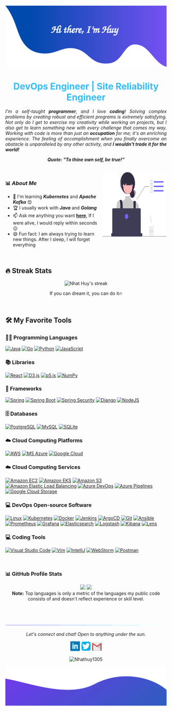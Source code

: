 ![alt text](./images/header.svg)

<!--<p align="center">
<!--   <img src="https://readme-typing-svg.herokuapp.com?lines=Computer+Science+Student;DevOps+Engineer;Cloud%20Enthusiastic&center=true&width=380&height=45"> <h1 align="center">DevOps Engineer</h1></p> -->

<h1 align="center" style="color: #36BCF7FF">DevOps Engineer | Site Reliability Engineer</h1>

<p align="justify">
  <em>
	  I'm a self-taught <b>programmer</b>, and I love <b>coding</b>! Solving complex problems by creating robust and efficient programs is extremely satisfying. Not only do I get to exercise my creativity while working on projects, but I also get to learn something new with every challenge that comes my way. Working with code is more than just an <b>occupation</b> for me; it's an enriching experience. The feeling of accomplishment when you finally overcome an obstacle is unparalleled by any other activity, and <b>I wouldn't trade it for the world! </b> 
  </em> 
  <br>
</p>
<p align="center">
	<b><i>Quote: "To thine own self, be true!”</i></b>
</p>

<br>

<img align="right" width=200px height=200px alt="side_sticker" src="./images/profile_dev.svg" />

### 📊 ***About Me***

* 🌱 I'm learning ***Kubernetes*** and ***Apache Kafka*** 😍
* 🏆 I usually work with ***Java*** and ***Golang***
* 📫 Ask me anything you want [**here**](https://github.com/Nhathuy1305/Nhathuy1305/issues), If I were alive, I would reply within seconds 😉
* 😄 Fun fact: I am always trying to learn new things. After I sleep, I will forget everything

<br>

## 🔥 Streak Stats
<p align="center">
    <img title="🔥 Burn like HUY" alt="Nhat Huy's streak" src="https://github-readme-streak-stats.herokuapp.com/?user=Nhathuy1305&theme=monokai-metallian&hide_border=true"/>
  <p align="center"> If you can dream it, you can do it🔥 </p>
</p>

<br>

## 🛠️ My Favorite Tools

### 👨‍💻 Programming Languages
<p>
     <a href="https://github.com/search?q=user%3ANhatHuy1305+is%3Arepo+language%3Ajava"><img alt="Java" src="https://img.shields.io/badge/Java-%23007396.svg?logo=openjdk&logoColor=white"></a>
     <a href="https://github.com/search?q=user%3ANhatHuy1305+is%3Arepo+language%3Ago"><img alt="Go" src="https://img.shields.io/badge/Golang-00ADD8?logo=go&logoColor=white"></a>
     <a href="https://github.com/search?q=user%3ANhatHuy1305+is%3Arepo+language%3Apython"><img alt="Python" src="https://img.shields.io/badge/Python%20-3776AB.svg?logo=python&logoColor=white"></a>	
    <a href="https://github.com/search?q=user%3ANhatHuy1305+is%3Arepo+language%3Ajavascript"><img alt="JavaScript" src="https://img.shields.io/badge/JavaScript%20-F7DF1E.svg?logo=javascript&logoColor=white"></a>
</p>

### 📚 Libraries

<p>
    <a href="#"><img alt="React" src="https://img.shields.io/badge/React%20-61DAFB.svg?logo=react&logoColor=white"></a>
    <a href="#"><img alt="D3.js" src="https://img.shields.io/badge/D3.js-F9A03C.svg?logo=d3.js&logoColor=white"></a>
    <a href="#"><img alt="p5.js" src="https://img.shields.io/badge/p5.js-ED225D.svg?logo=p5dotjs&logoColor=white"></a>
    <a href="#"><img alt="NumPy" src="https://img.shields.io/badge/Numpy%20-013243.svg?logo=numpy&logoColor=white"></a>
</p>

### 🧰 Frameworks
<p>
    <a href="#"><img alt="Spring" src="https://img.shields.io/badge/Spring%20-6DB33F.svg?logo=spring&logoColor=white"></a>
    <a href="#"><img alt="Spring Boot" src="https://img.shields.io/badge/Spring%20Boot%20-6DB33F.svg?logo=springboot&logoColor=white"></a>
    <a href="#"><img alt="Spring Security" src="https://img.shields.io/badge/Spring%20Security%20-6DB33F.svg?logo=springsecurity&logoColor=white"></a>
    <a href="#"><img alt="Django" src="https://img.shields.io/badge/Django%20-092E20.svg?logo=django&logoColor=white"></a>
    <a href="#"><img alt="NodeJS" src="https://img.shields.io/badge/Node.js%20-5FA04E.svg?logo=node.js&logoColor=white"></a>
</p>

### 🗄️ Databases

<p>
    <a href="#"><img alt="PostgreSQL" src="https://img.shields.io/badge/PostgreSQL%20-4169E1.svg?logo=postgresql&logoColor=white"></a>
    <a href="#"><img alt="MySQL" src="https://img.shields.io/badge/MySQL-4479A1.svg?logo=mysql&logoColor=white"></a>
    <a href="#"><img alt="SQLite" src="https://img.shields.io/badge/SQLite-003B57.svg?logo=sqlite&logoColor=white"></a>
</p>

### ☁️ Cloud Computing Platforms

<p>
    <a href="#"><img alt="AWS" src="https://img.shields.io/badge/Amazon%20Web%20Services-232F3E.svg?logo=amazonwebservices&logoColor=white"></a>
    <a href="#"><img alt="MS Azure" src="https://img.shields.io/badge/Microsoft%20Azure%20-0078D4.svg?logo=microsoftazure&logoColor=white"></a>
    <a href="#"><img alt="Google Cloud" src ="https://img.shields.io/badge/Google%20Cloud%20Platform-4285F4.svg?logo=google-cloud&logoColor=white"></a>
</p>

### ☁️ Cloud Computing Services

<p>
    <a href="#"><img alt="Amazon EC2" src="https://img.shields.io/badge/Amazon%20EC2-FF9900.svg?logo=amazonec2&logoColor=white"></a>
    <a href="#"><img alt="Amazon EKS" src="https://img.shields.io/badge/Amazon%20EKS-FF9900.svg?logo=amazoneks&logoColor=white"></a>
    <a href="#"><img alt="Amazon S3" src="https://img.shields.io/badge/Amazon%20S3-569A31.svg?logo=amazons3&logoColor=white"></a>
    <a href="#"><img alt="Amazon Elastic Load Balancing" src="https://img.shields.io/badge/Amazon%20Elastic%20Load%20Balancing-8C4FFF.svg?logo=awselasticloadbalancing&logoColor=white"></a>
    <a href="#"><img alt="Azure DevOps" src="https://img.shields.io/badge/Azure%20DevOps-0078D71.svg?logo=azuredevops&logoColor=white"></a>
    <a href="#"><img alt="Azure Pipelines" src="https://img.shields.io/badge/Azure%20Pipelines-2560E0.svg?logo=azurepipelines&logoColor=white"></a>
    <a href="#"><img alt="Google Cloud Storage" src="https://img.shields.io/badge/Google%20Cloud%20Storage-AECBFA.svg?logo=googlecloudstorage&logoColor=white"></a>
</p>

### 💻 DevOps Open-source Software

<p>
    <a href="#"><img alt="Linux" src="https://img.shields.io/badge/Linux-FCC624.svg?logo=linux&logoColor=white"></a>
    <a href="#"><img alt="Kubernetes" src="https://img.shields.io/badge/Kubernetes%20-326CE5.svg?logo=kubernetes&logoColor=white"></a>
    <a href="#"><img alt="Docker" src="https://img.shields.io/badge/Docker-2496ED.svg?logo=docker&logoColor=white"></a>
    <a href="#"><img alt="Jenkins" src="https://img.shields.io/badge/Jenkins%20-D24939.svg?logo=jenkins&logoColor=white"></a>
    <a href="#"><img alt="ArgoCD" src="https://img.shields.io/badge/ArgoCD%20-EF7B4D.svg?logo=argo&logoColor=white"></a>
    <a href="#"><img alt="Git" src="https://img.shields.io/badge/Git%20-F05032.svg?logo=git&logoColor=white"></a>
    <a href="#"><img alt="Ansible" src="https://img.shields.io/badge/Ansible%20-EE0000.svg?logo=ansible&logoColor=white"></a>
    <a href="#"><img alt="Prometheus" src="https://img.shields.io/badge/Prometheus%20-E6522C.svg?logo=prometheus&logoColor=white"></a>
    <a href="#"><img alt="Grafana" src="https://img.shields.io/badge/Grafana%20-F46800.svg?logo=grafana&logoColor=white"></a>
    <a href="#"><img alt="Elasticsearch" src="https://img.shields.io/badge/Elasticsearch%20-005571.svg?logo=elasticsearch&logoColor=white"></a>
    <a href="#"><img alt="Logstash" src="https://img.shields.io/badge/Logstash%20-005571.svg?logo=logstash&logoColor=white"></a>
    <a href="#"><img alt="Kibana" src="https://img.shields.io/badge/Kibana%20-005571.svg?logo=kibana&logoColor=white"></a>
    <a href="#"><img alt="Lens" src="https://img.shields.io/badge/Lens%20-3D90CE.svg?logo=lens&logoColor=white"></a>
</p>

### 💻 Coding Tools

<p>
    <a href="#"><img alt="Visual Studio Code" src="https://img.shields.io/badge/Visual%20Studio%20Code-007ACC.svg?logo=visual-studio-code&logoColor=white"></a>
    <a href="#"><img alt="Vim" src="https://img.shields.io/badge/Vim-019733.svg?logo=vim&logoColor=white"></a>
    <a href="#"><img alt="IntelliJ" src="https://img.shields.io/badge/IntelliJ%20IDEA-4c0099.svg?logo=intellijidea&logoColor=white"></a>
    <a href="#"><img alt="WebStorm" src="https://img.shields.io/badge/WebStorm-ff8000.svg?logo=webstorm&logoColor=white"></a>
    <a href="#"><img alt="Postman" src="https://img.shields.io/badge/Postman-FF6C37.svg?logo=postman&logoColor=white"></a>
</p>

<br>

### 📊 GitHub Profile Stats

<p align="center">
  <img height="190em" src="https://github-readme-stats-eight-theta.vercel.app/api?username=Nhathuy1305&show_icons=true&count_private=true&theme=react&hide_border=true&bg_color=1F222E&title_color=F85D7F&icon_color=F8D866"/>
  <img height="190em" src="https://github-readme-stats-eight-theta.vercel.app/api/top-langs/?username=Nhathuy1305&layout=compact&langs_count=8&theme=react&hide_border=true&bg_color=1F222E&title_color=F85D7F&icon_color=F8D866"/>
<br>
<b>Note:</b> Top languages is only a metric of the languages my public code consists of and doesn't reflect experience or skill level.
</p>

<br><br>


![divider](./images/divider.gif)

<p align="center">
  <i>Let's connect and chat! Open to anything under the sun.</i>

  <p align="center">
	<code><a href="https://www.linkedin.com/in/nhathuy1305/?fbclid=IwAR16BsR6yG_TIjfz-Z7SkDHCdfK6o7qLhlExchUXPwXWwbtrnge8aKQraEY"><img width="30px" src="./images/linkedin.png" title="Linkedin"/></a></code>
	<code><a href="https://twitter.com/Nhathuy1305"><img width="30px" src="./images/twitter.png" title="Twitter"/></a></code>
	<code><a href="mailto:dangnhathuy.work@gmail.com"><img width="30px" src="./images/gmail.png" title="Gmail"/></a></code>
  </p>

  <p align="center">
      <img src="https://komarev.com/ghpvc/?username=Nhathuy1305&label=Profile+Views" alt="Nhathuy1305" />
  </p>
</p>

![alt text](./images/footer.svg)
